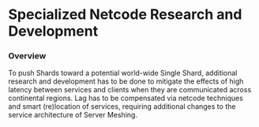 # Specialized Netcode Research and Development
### Overview
To push Shards toward a potential world-wide Single Shard, additional research and development has to be done to mitigate the effects of high latency between services and clients when they are communicated across continental regions. Lag has to be compensated via netcode techniques and smart (re)location of services, requiring additional changes to the service architecture of Server Meshing.

